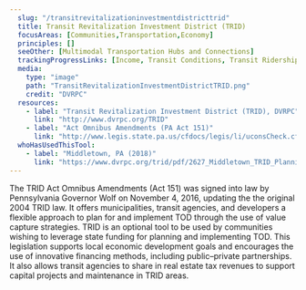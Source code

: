 ```yaml
---
  slug: "/transitrevitalizationinvestmentdistricttrid"
  title: Transit Revitalization Investment District (TRID)
  focusAreas: [Communities,Transportation,Economy]
  principles: []
  seeOther: [Multimodal Transportation Hubs and Connections]
  trackingProgressLinks: [Income, Transit Conditions, Transit Ridership]
  media: 
    type: "image"
    path: "TransitRevitalizationInvestmentDistrictTRID.png"
    credit: "DVRPC"
  resources: 
    - label: "Transit Revitalization Investment District (TRID), DVRPC"
      link: "http://www.dvrpc.org/TRID"
    - label: "Act Omnibus Amendments (PA Act 151)"
      link: "http://www.legis.state.pa.us/cfdocs/legis/li/uconsCheck.cfm?yr=2016&sessInd=0&act=151"  
  whoHasUsedThisTool: 
    - label: "Middletown, PA (2018)"
      link: "https://www.dvrpc.org/trid/pdf/2627_Middletown_TRID_Planning_Study_Final_Revised_9-20-18.pdf"
---
```


The TRID Act Omnibus Amendments (Act 151) was signed into law by Pennsylvania Governor Wolf on November 4, 2016, updating the the original 2004 TRID law. It offers municipalities, transit agencies, and developers a flexible approach to plan for and implement TOD through the use of value capture strategies. TRID is an optional tool to be used by communities wishing to leverage state funding for planning and implementing TOD. This legislation supports local economic development goals and encourages the use of innovative financing methods, including public–private partnerships. It also allows transit agencies to share in real estate tax revenues to support capital projects and maintenance in TRID areas.

